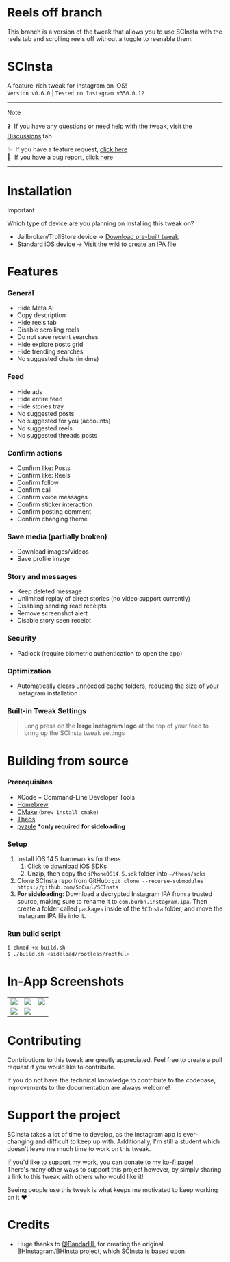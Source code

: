# Reels off branch
This branch is a version of the tweak that allows you to use SCInsta with the reels tab and scrolling reels off without a toggle to reenable them.

# SCInsta
A feature-rich tweak for Instagram on iOS!\
`Version v0.6.0` | `Tested on Instagram v350.0.12`

---

> [!NOTE]
> ❓ &nbsp;If you have any questions or need help with the tweak, visit the [Discussions](https://github.com/SoCuul/SCInsta/discussions) tab
>
> ✨ &nbsp;If you have a feature request, [click here](https://github.com/SoCuul/SCInsta/issues/new?labels=enhancement&title=feat:%20replace%20this%20text%20with%20your%20feature%20request)\
> 🐛 &nbsp;If you have a bug report, [click here](https://github.com/SoCuul/SCInsta/issues/new?labels=bug&title=bug:%20replace%20this%20with%20a%20summary%20of%20the%20issue%20you're%20experiencing)
> 

---

# Installation
>[!IMPORTANT]
> Which type of device are you planning on installing this tweak on?
> - Jailbroken/TrollStore device -> [Download pre-built tweak](https://github.com/SoCuul/SCInsta/releases/latest)
> - Standard iOS device -> [Visit the wiki to create an IPA file](https://github.com/SoCuul/SCInsta/wiki/Building-IPA)

# Features
### General
- Hide Meta AI
- Copy description
- Hide reels tab
- Disable scrolling reels
- Do not save recent searches
- Hide explore posts grid
- Hide trending searches
- No suggested chats (in dms)

### Feed
- Hide ads
- Hide entire feed
- Hide stories tray
- No suggested posts
- No suggested for you (accounts)
- No suggested reels
- No suggested threads posts

### Confirm actions
- Confirm like: Posts
- Confirm like: Reels
- Confirm follow
- Confirm call
- Confirm voice messages
- Confirm sticker interaction
- Confirm posting comment
- Confirm changing theme

### Save media (partially broken)
- Download images/videos
- Save profile image

### Story and messages
- Keep deleted message
- Unlimited replay of direct stories (no video support currently)
- Disabling sending read receipts
- Remove screenshot alert
- Disable story seen receipt

### Security
- Padlock (require biometric authentication to open the app)

### Optimization
- Automatically clears unneeded cache folders, reducing the size of your Instagram installation

### Built-in Tweak Settings
> Long press on the **large Instagram logo** at the top of your feed to bring up the SCInsta tweak settings

# Building from source
### Prerequisites
- XCode + Command-Line Developer Tools
- [Homebrew](https://brew.sh/#install)
- [CMake](https://formulae.brew.sh/formula/cmake#default) (`brew install cmake`)
- [Theos](https://theos.dev/docs/installation)
- [pyzule](https://github.com/asdfzxcvbn/pyzule?tab=readme-ov-file#installation) **\*only required for sideloading**

### Setup
1. Install iOS 14.5 frameworks for theos
   1. [Click to download iOS SDKs](https://github.com/xybp888/iOS-SDKs/archive/refs/heads/master.zip)
   2. Unzip, then copy the `iPhoneOS14.5.sdk` folder into `~/theos/sdks`
2. Clone SCInsta repo from GitHub: `git clone --recurse-submodules https://github.com/SoCuul/SCInsta`
3. **For sideloading**: Download a decrypted Instagram IPA from a trusted source, making sure to rename it to `com.burbn.instagram.ipa`.
   Then create a folder called `packages` inside of the `SCInsta` folder, and move the Instagram IPA file into it. 

### Run build script
```sh
$ chmod +x build.sh
$ ./build.sh <sideload/rootless/rootful>
```

# In-App Screenshots

|                                             |                                             |                                             |
|:-------------------------------------------:|:-------------------------------------------:|:-------------------------------------------:|
| <img src="https://i.imgur.com/hr3v0fk.png"> | <img src="https://i.imgur.com/gQZdtWp.png"> | <img src="https://i.imgur.com/iXIFLxG.png"> |
| <img src="https://i.imgur.com/HMZ9n4D.png"> | <img src="https://i.imgur.com/JQcySt6.png"> |

# Contributing
Contributions to this tweak are greatly appreciated. Feel free to create a pull request if you would like to contribute.

If you do not have the technical knowledge to contribute to the codebase, improvements to the documentation are always welcome!

# Support the project
SCInsta takes a lot of time to develop, as the Instagram app is ever-changing and difficult to keep up with. Additionally, I'm still a student which doesn't leave me much time to work on this tweak.

If you'd like to support my work, you can donate to my [ko-fi page](https://ko-fi.com/socuul)!\
There's many other ways to support this project however, by simply sharing a link to this tweak with others who would like it!

Seeing people use this tweak is what keeps me motivated to keep working on it ❤️

# Credits
- Huge thanks to [@BandarHL](https://github.com/BandarHL) for creating the original BHInstagram/BHInsta project, which SCInsta is based upon.
